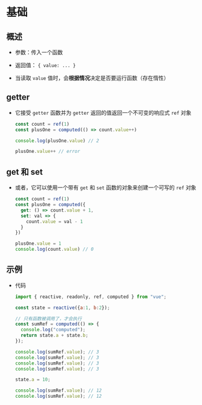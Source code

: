# 基础

## 概述

  - 参数：传入一个函数

  - 返回值： `{ value: ... }`

  - 当读取 `value` 值时，会**根据情况**决定是否要运行函数（存在惰性）

## getter

  - 它接受 `getter` 函数并为 `getter` 返回的值返回一个不可变的响应式 `ref` 对象

    ```javascript
    const count = ref(1)
    const plusOne = computed(() => count.value++)

    console.log(plusOne.value) // 2

    plusOne.value++ // error
    ```

## get 和 set

  - 或者，它可以使用一个带有 `get` 和 `set` 函数的对象来创建一个可写的 `ref` 对象

    ```javascript
    const count = ref(1)
    const plusOne = computed({
      get: () => count.value + 1,
      set: val => {
        count.value = val - 1
      }
    })

    plusOne.value = 1
    console.log(count.value) // 0
    ```

## 示例

  - 代码

    ```javascript
    import { reactive, readonly, ref, computed } from "vue";

    const state = reactive({a:1, b:2});

    // 只有函数被调用了，才会执行
    const sumRef = computed(() => {
      console.log("computed");
      return state.a + state.b;
    });

    console.log(sumRef.value); // 3
    console.log(sumRef.value); // 3
    console.log(sumRef.value); // 3
    console.log(sumRef.value); // 3

    state.a = 10;

    console.log(sumRef.value); // 12
    console.log(sumRef.value); // 12
    ```
